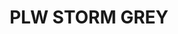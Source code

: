 ---
title: "PLW STORM GREY"
price: "TBA"
desc: "Bez opisa"
img_path: "/assets/img/A.MIG-1609.jpg"
brand: AMMO
available: true
special_offer: false
soon: false
cat: "Weathering"
subcat: ""
subsubcat: "wet-Emajl-Panelni-vash"
---